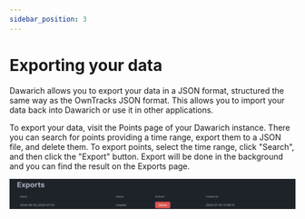 ```yaml
---
sidebar_position: 3
---
```


# Exporting your data

Dawarich allows you to export your data in a JSON format, structured the same way as the OwnTracks JSON format. This allows you to import your data back into Dawarich or use it in other applications.

To export your data, visit the Points page of your Dawarich instance. There you can search for points providing a time range, export them to a JSON file, and delete them. To export points, select the time range, click "Search", and then click the "Export" button. Export will be done in the background and you can find the result on the Exports page.

![Exports](../exports.jpeg)

